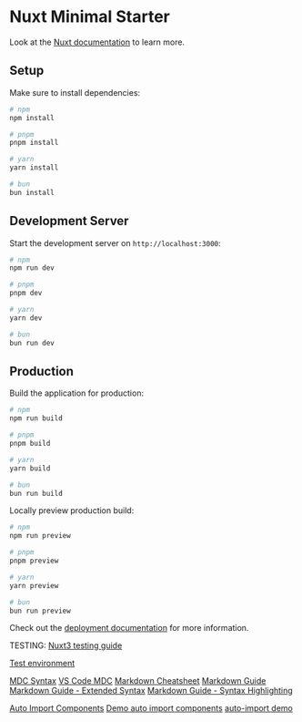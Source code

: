 # Nuxt Minimal Starter

Look at the [Nuxt documentation](https://nuxt.com/docs/getting-started/introduction) to learn more.

## Setup

Make sure to install dependencies:

```bash
# npm
npm install

# pnpm
pnpm install

# yarn
yarn install

# bun
bun install
```

## Development Server

Start the development server on `http://localhost:3000`:

```bash
# npm
npm run dev

# pnpm
pnpm dev

# yarn
yarn dev

# bun
bun run dev
```

## Production

Build the application for production:

```bash
# npm
npm run build

# pnpm
pnpm build

# yarn
yarn build

# bun
bun run build
```

Locally preview production build:

```bash
# npm
npm run preview

# pnpm
pnpm preview

# yarn
yarn preview

# bun
bun run preview
```

Check out the [deployment documentation](https://nuxt.com/docs/getting-started/deployment) for more information.

TESTING: [Nuxt3 testing guide](https://nuxt.com/docs/getting-started/testing)

[Test environment](https://vitest.dev/guide/environment.html#test-environment)

[MDC Syntax](https://content.nuxt.com/docs/files/markdown#mdc-syntax)
[VS Code MDC](https://marketplace.visualstudio.com/items?itemName=Nuxt.mdc)
[Markdown Cheatsheet](https://content.nuxt.com/docs/files/markdown/cheatsheet)
[Markdown Guide](https://www.markdownguide.org/basic-syntax/)
[Markdown Guide - Extended Syntax](https://www.markdownguide.org/extended-syntax/)
[Markdown Guide - Syntax Highlighting](https://www.markdownguide.org/syntax-highlighting/)

[Auto Import Components](https://nuxt.com/docs/guide/directory-structure/components#auto-importing-components)
[Demo auto import components](https://nuxt.com/docs/guide/directory-structure/components#demo-auto-import-components)
[auto-import demo](https://nuxt.com/docs/examples/features/auto-imports)